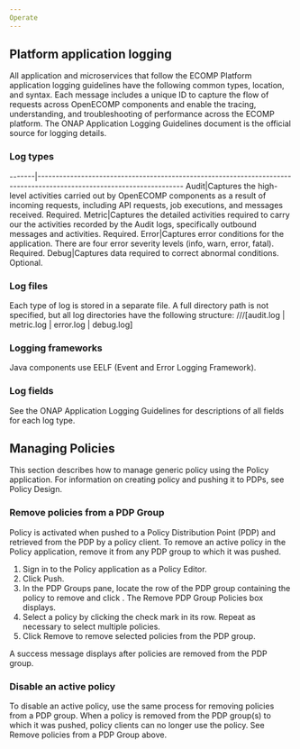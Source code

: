 ```yaml
---
Operate
---
```


## Platform application logging
All application and microservices that follow the ECOMP Platform application logging guidelines have the following common types, location, and syntax. Each message includes a unique ID to capture the flow of requests across OpenECOMP components and enable the tracing, understanding, and troubleshooting of performance across the ECOMP platform.
The ONAP Application Logging Guidelines document is the official source for logging details.

### Log types
-------|----------------------------------------------------------------------------------------------------------------------
Audit|Captures the high-level activities carried out by OpenECOMP components as a result of incoming requests, including API requests,         job executions, and messages received. Required.
Metric|Captures the detailed activities required to carry our the activities recorded by the Audit logs, specifically outbound messages        and activities. Required.
Error|Captures error conditions for the application. There are four error severity levels (info, warn, error, fatal). Required.
Debug|Captures data required to correct abnormal conditions. Optional.

### Log files
Each type of log is stored in a separate file. A full directory path is not specified, but all log directories have the following structure:
<log-directory>/<ecomp-component>/<ecomp-subcomponent>/[audit.log | metric.log | error.log | debug.log]

### Logging frameworks
Java components use EELF (Event and Error Logging Framework).

### Log fields
See the ONAP Application Logging Guidelines for descriptions of all fields for each log type.

## Managing Policies
This section describes how to manage generic policy using the Policy application. For information on creating policy and pushing it to PDPs, see Policy Design.

### Remove policies from a PDP Group
Policy is activated when pushed to a Policy Distribution Point (PDP) and retrieved from the PDP by a policy client. To remove an active policy in the Policy application, remove it from any PDP group to which it was pushed.
1. Sign in to the Policy application as a Policy Editor.
2. Click Push.
3. In the PDP Groups pane, locate the row of the PDP group containing the policy to remove and click .
   The Remove PDP Group Policies box displays.
4. Select a policy by clicking the check mark in its row. Repeat as necessary to select multiple policies.
5. Click Remove to remove selected policies from the PDP group.

A success message displays after policies are removed from the PDP group.

### Disable an active policy
To disable an active policy, use the same process for removing policies from a PDP group. When a policy is removed from the PDP group(s) to which it was pushed, policy clients can no longer use the policy. See Remove policies from a PDP Group above.

